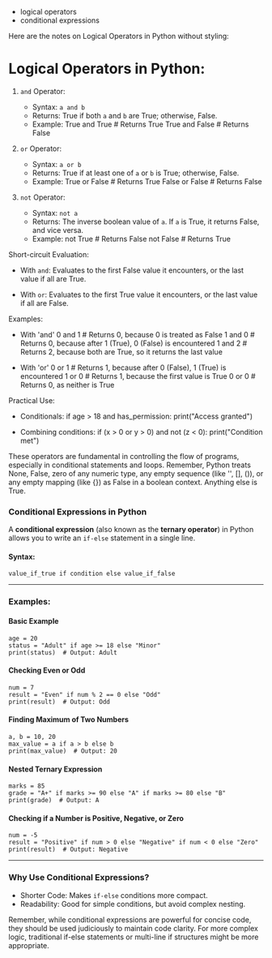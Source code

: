 - logical operators
- conditional expressions

Here are the notes on Logical Operators in Python without styling:

# Logical Operators in Python:

1. `and` Operator:
   - Syntax: `a and b`
   - Returns: True if both `a` and `b` are True; otherwise, False.
   - Example: 
     True and True  # Returns True
     True and False # Returns False

2. `or` Operator:
   - Syntax: `a or b`
   - Returns: True if at least one of `a` or `b` is True; otherwise, False.
   - Example:
     True or False  # Returns True
     False or False # Returns False

3. `not` Operator:
   - Syntax: `not a`
   - Returns: The inverse boolean value of `a`. If `a` is True, it returns False, and vice versa.
   - Example:
     not True  # Returns False
     not False # Returns True

Short-circuit Evaluation:

- With `and`: Evaluates to the first False value it encounters, or the last value if all are True.

- With `or`: Evaluates to the first True value it encounters, or the last value if all are False.

Examples:
- With 'and'
  0 and 1  # Returns 0, because 0 is treated as False
  1 and 0  # Returns 0, because after 1 (True), 0 (False) is encountered
  1 and 2  # Returns 2, because both are True, so it returns the last value

- With 'or'
  0 or 1  # Returns 1, because after 0 (False), 1 (True) is encountered
  1 or 0  # Returns 1, because the first value is True
  0 or 0  # Returns 0, as neither is True

Practical Use:

- Conditionals:
  if age > 18 and has_permission:
      print("Access granted")

- Combining conditions:
  if (x > 0 or y > 0) and not (z < 0):
      print("Condition met")

These operators are fundamental in controlling the flow of programs, especially in conditional statements and loops. Remember, Python treats None, False, zero of any numeric type, any empty sequence (like '', [], ()), or any empty mapping (like {}) as False in a boolean context. Anything else is True.


### Conditional Expressions in Python  

A **conditional expression** (also known as the **ternary operator**) in Python allows you to write an `if-else` statement in a single line.  

#### Syntax:  
```
value_if_true if condition else value_if_false
```

---

### Examples:  

#### Basic Example  
```
age = 20
status = "Adult" if age >= 18 else "Minor"
print(status)  # Output: Adult
```

#### Checking Even or Odd  
```
num = 7
result = "Even" if num % 2 == 0 else "Odd"
print(result)  # Output: Odd
```

#### Finding Maximum of Two Numbers  
```
a, b = 10, 20
max_value = a if a > b else b
print(max_value)  # Output: 20
```

#### Nested Ternary Expression  
```
marks = 85
grade = "A+" if marks >= 90 else "A" if marks >= 80 else "B"
print(grade)  # Output: A
```

#### Checking if a Number is Positive, Negative, or Zero  
```
num = -5
result = "Positive" if num > 0 else "Negative" if num < 0 else "Zero"
print(result)  # Output: Negative
```

---

### Why Use Conditional Expressions?  
- Shorter Code: Makes `if-else` conditions more compact.  
- Readability: Good for simple conditions, but avoid complex nesting. 

Remember, while conditional expressions are powerful for concise code, they should be used judiciously to maintain code clarity. For more complex logic, traditional if-else statements or multi-line if structures might be more appropriate.


